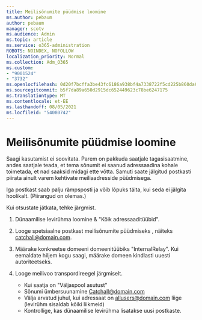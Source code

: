 ```yaml
---
title: Meilisõnumite püüdmise loomine
ms.author: pebaum
author: pebaum
manager: scotv
ms.audience: Admin
ms.topic: article
ms.service: o365-administration
ROBOTS: NOINDEX, NOFOLLOW
localization_priority: Normal
ms.collection: Adm_O365
ms.custom:
- "9001524"
- "3732"
ms.openlocfilehash: 0d20f7bcffa3be43fc6186a938bf4a7338722f5cd225b860da6357398db26a69
ms.sourcegitcommit: b5f7da89a650d2915dc652449623c78be6247175
ms.translationtype: MT
ms.contentlocale: et-EE
ms.lasthandoff: 08/05/2021
ms.locfileid: "54080742"
---
```

# <a name="create-an-email-catch-all"></a>Meilisõnumite püüdmise loomine

Saagi kasutamist ei soovitata. Parem on pakkuda saatjale tagasisaatmine, andes saatjale teada, et tema sõnumit ei saanud adressaadina kohale toimetada, et nad saaksid midagi ette võtta. Samuti saate jälgitud postkasti piirata ainult varem kehtivate meiliaadresside püüdmisega. 

Iga postkast saab palju rämpsposti ja võib lõpuks täita, kui seda ei jälgita hoolikalt. (Piirangud on olemas.) 

Kui otsustate jätkata, tehke järgmist.

1. Dünaamilise levirühma loomine & "Kõik adressaaditüübid".

2. Looge spetsiaalne postkast meilisõnumite püüdmiseks , näiteks catchall@domain.com.

3. Määrake konkreetse domeeni domeenitüübiks "InternalRelay". Kui eemaldate hiljem kogu saagi, määrake domeen kindlasti uuesti autoriteetseks.

4. Looge meilivoo transpordireegel järgmiselt.

    - Kui saatja on "Väljaspool asutust"
    - Sõnumi ümbersuunamine Catchall@domain.com
    - Välja arvatud juhul, kui adressaat on allusers@domain.com liige (levirühm sisaldab kõiki liikmeid)
    - Kontrollige, kas dünaamilise levirühma lisatakse uusi postkaste.

